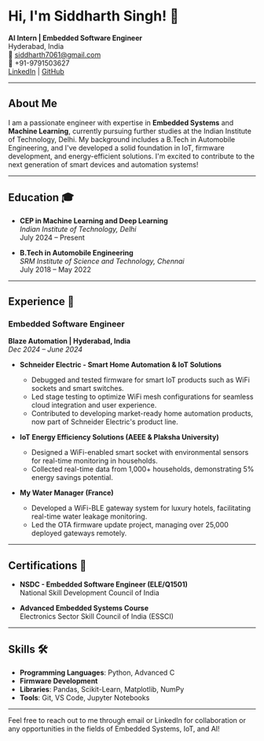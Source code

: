 # Hi, I'm Siddharth Singh! 👋

**AI Intern | Embedded Software Engineer**  
Hyderabad, India  
📧 [siddharth7061@gmail.com](mailto:siddharth7061@gmail.com)  
📱 +91-9791503627  
[LinkedIn](https://www.linkedin.com/in/siddharth-singh-146667113) | [GitHub](https://github.com/your-username)

---

## About Me
I am a passionate engineer with expertise in **Embedded Systems** and **Machine Learning**, currently pursuing further studies at the Indian Institute of Technology, Delhi. My background includes a B.Tech in Automobile Engineering, and I've developed a solid foundation in IoT, firmware development, and energy-efficient solutions. I'm excited to contribute to the next generation of smart devices and automation systems!

---

## Education 🎓

- **CEP in Machine Learning and Deep Learning**  
  *Indian Institute of Technology, Delhi*  
  July 2024 – Present

- **B.Tech in Automobile Engineering**  
  *SRM Institute of Science and Technology, Chennai*  
  July 2018 – May 2022

---

## Experience 💼

### Embedded Software Engineer  
**Blaze Automation | Hyderabad, India**  
*Dec 2024 – June 2024*

- **Schneider Electric - Smart Home Automation & IoT Solutions**  
  - Debugged and tested firmware for smart IoT products such as WiFi sockets and smart switches.  
  - Led stage testing to optimize WiFi mesh configurations for seamless cloud integration and user experience.
  - Contributed to developing market-ready home automation products, now part of Schneider Electric's product line.

- **IoT Energy Efficiency Solutions (AEEE & Plaksha University)**  
  - Designed a WiFi-enabled smart socket with environmental sensors for real-time monitoring in households.
  - Collected real-time data from 1,000+ households, demonstrating 5% energy savings potential.

- **My Water Manager (France)**  
  - Developed a WiFi-BLE gateway system for luxury hotels, facilitating real-time water leakage monitoring.
  - Led the OTA firmware update project, managing over 25,000 deployed gateways remotely.

---

## Certifications 📜

- **NSDC - Embedded Software Engineer (ELE/Q1501)**  
  National Skill Development Council of India

- **Advanced Embedded Systems Course**  
  Electronics Sector Skill Council of India (ESSCI)

---

## Skills 🛠️

- **Programming Languages**: Python, Advanced C  
- **Firmware Development**  
- **Libraries**: Pandas, Scikit-Learn, Matplotlib, NumPy  
- **Tools**: Git, VS Code, Jupyter Notebooks  

---

Feel free to reach out to me through email or LinkedIn for collaboration or any opportunities in the fields of Embedded Systems, IoT, and AI!
